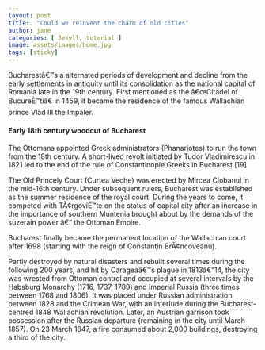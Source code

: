 ```yaml
---
layout: post
title:  "Could we reinvent the charm of old cities"
author: jane
categories: [ Jekyll, tutorial ]
image: assets/images/home.jpg
tags: [sticky]
---
```


Bucharestâ€™s a alternated periods of development and decline from the early settlements in antiquity until its consolidation as the national capital of Romania late in the 19th century. First mentioned as the â€œCitadel of BucureÈ™tiâ€ in 1459, it became the residence of the famous Wallachian prince Vlad III the Impaler.

#### Early 18th century woodcut of Bucharest

The Ottomans appointed Greek administrators (Phanariotes) to run the town from the 18th century. A short-lived revolt initiated by Tudor Vladimirescu in 1821 led to the end of the rule of Constantinople Greeks in Bucharest.[19]

The Old Princely Court (Curtea Veche) was erected by Mircea Ciobanul in the mid-16th century. Under subsequent rulers, Bucharest was established as the summer residence of the royal court. During the years to come, it competed with TÃ¢rgoviÈ™te on the status of capital city after an increase in the importance of southern Muntenia brought about by the demands of the suzerain power â€“ the Ottoman Empire.

Bucharest finally became the permanent location of the Wallachian court after 1698 (starting with the reign of Constantin BrÃ¢ncoveanu).

Partly destroyed by natural disasters and rebuilt several times during the following 200 years, and hit by Carageaâ€™s plague in 1813â€“14, the city was wrested from Ottoman control and occupied at several intervals by the Habsburg Monarchy (1716, 1737, 1789) and Imperial Russia (three times between 1768 and 1806). It was placed under Russian administration between 1828 and the Crimean War, with an interlude during the Bucharest-centred 1848 Wallachian revolution. Later, an Austrian garrison took possession after the Russian departure (remaining in the city until March 1857). On 23 March 1847, a fire consumed about 2,000 buildings, destroying a third of the city.
